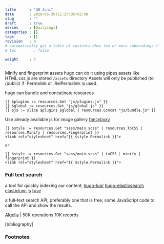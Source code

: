 ```yaml
---
title      : "30 Juni"
date       : 2019-06-30T11:27:05+02:00
slug       : ""
draft      : true
series     : [DailyLogs]
categories : []
tags       : []
revision   : 0
# automatically get a table of contents when two or more subheadings (<h2>s)
# toc        : false

weight     : 5
---
```


Minify and fingerprint assets
hugo can do it using pipes
assets like HTML,css,js are stored `/assets` directory
Assets will only be published (to /public) if .Permalink or .RelPermalink is used.

hugo can bundle and concatinate resources
```
{{ $plugins := resources.Get "js/plugins.js" }}
{{ $global := resources.Get "js/global.js" }}
{{ $js := slice $plugins $global | resources.Concat "js/bundle.js" }}
```

Use already available js for image gallery [fancyboxy][fancybox]

[fancybox]: http://fancybox.net/

<!-- more -->

```
{{ $style := resources.Get "sass/main.scss" | resources.ToCSS | resources.Minify | resources.Fingerprint }}
<link rel="stylesheet" href="{{ $style.Permalink }}">

or

{{ $style := resources.Get "sass/main.scss" | toCSS | minify | fingerprint }}
<link rel="stylesheet" href="{{ $style.Permalink }}">
```

### Full text search

a tool for quickly indexing our content;
[hugo-lunr][hugo-lunr]
[hugo-elasticsearch][hugo-elasticsearch]
[elasticlunr-js][elasticlunr-js]
[fuse][fuse]

[hugo-lunr]: https://www.npmjs.com/package/hugo-lunr
[hugo-elasticsearch]: https://www.npmjs.com/package/hugo-elasticsearch
[elasticlunr-js]: http://elasticlunr.com/
[fuse]: https://fusejs.io/

a full-text search API, preferably one that is free;
some JavaScript code to call the API and show the results.

[Algolia][Algolia] | 50K operations 10K records

[Algolia]: https://www.algolia.com/pricing/
[paraio]: https://paraio.com/#pricing

[bibliography]
### Footnotes

[^1]: 
[^2]: 
